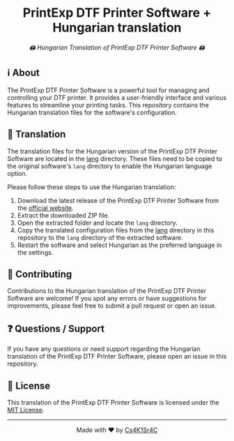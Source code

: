<h1 align="center">PrintExp DTF Printer Software + Hungarian translation</h1>

<p align="center">
  <em>🖨️ Hungarian Translation of PrintExp DTF Printer Software 🖨️</em>
</p>

## ℹ️ About

The PrintExp DTF Printer Software is a powerful tool for managing and controlling your DTF printer. It provides a user-friendly interface and various features to streamline your printing tasks. This repository contains the Hungarian translation files for the software's configuration.

## 📜 Translation

The translation files for the Hungarian version of the PrintExp DTF Printer Software are located in the [lang](lang/) directory. These files need to be copied to the original software's `lang` directory to enable the Hungarian language option.

Please follow these steps to use the Hungarian translation:

1. Download the latest release of the PrintExp DTF Printer Software from the [official website](http://hosonsoft.com/uploads/202209/63240d7587eeb.zip).
2. Extract the downloaded ZIP file.
3. Open the extracted folder and locate the `lang` directory.
4. Copy the translated configuration files from the [lang](lang/) directory in this repository to the `lang` directory of the extracted software.
5. Restart the software and select Hungarian as the preferred language in the settings.

## 📝 Contributing

Contributions to the Hungarian translation of the PrintExp DTF Printer Software are welcome! If you spot any errors or have suggestions for improvements, please feel free to submit a pull request or open an issue.

## ❓ Questions / Support

If you have any questions or need support regarding the Hungarian translation of the PrintExp DTF Printer Software, please open an issue in this repository.

## 📄 License

This translation of the PrintExp DTF Printer Software is licensed under the [MIT License](LICENSE).

---

<p align="center">
  Made with ❤️ by <a href="https://github.com/CsK1Sr4C">Cs4K1Sr4C</a>
</p>
